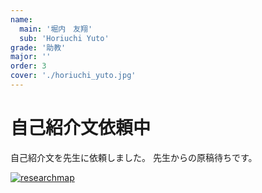 ```yaml
---
name:
  main: '堀内　友翔'
  sub: 'Horiuchi Yuto'
grade: '助教'
major: ''
order: 3
cover: './horiuchi_yuto.jpg'
---
```


# 自己紹介文依頼中

自己紹介文を先生に依頼しました。
先生からの原稿待ちです。

[![researchmap](https://researchmap.jp/outline/img/researchmap130.gif)](https://researchmap.jp/yuto.horiuchi)
